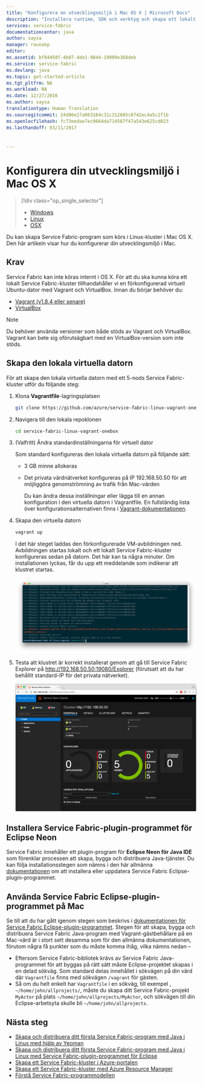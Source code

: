 ```yaml
---
title: "Konfigurera en utvecklingsmiljö i Mac OS X | Microsoft Docs"
description: "Installera runtime, SDK och verktyg och skapa ett lokalt utvecklingskluster. När du har slutfört den här installationen är du redo att börja bygga program i Mac OS X."
services: service-fabric
documentationcenter: java
author: saysa
manager: raunakp
editor: 
ms.assetid: bf84458f-4b87-4de1-9844-19909e368deb
ms.service: service-fabric
ms.devlang: java
ms.topic: get-started-article
ms.tgt_pltfrm: NA
ms.workload: NA
ms.date: 12/27/2016
ms.author: saysa
translationtype: Human Translation
ms.sourcegitcommit: 24d86e17a063164c31c312685c0742ec4a5c2f1b
ms.openlocfilehash: fc73eedae7ec9664da714567f47a543e625cd023
ms.lasthandoff: 03/11/2017


---
```

# <a name="set-up-your-development-environment-on-mac-os-x"></a>Konfigurera din utvecklingsmiljö i Mac OS X
> [!div class="op_single_selector"]
> * [Windows](service-fabric-get-started.md)
> * [Linux](service-fabric-get-started-linux.md)
> * [OSX](service-fabric-get-started-mac.md)
>
>  

Du kan skapa Service Fabric-program som körs i Linux-kluster i Mac OS X. Den här artikeln visar hur du konfigurerar din utvecklingsmiljö i Mac.

## <a name="prerequisites"></a>Krav
Service Fabric kan inte köras internt i OS X. För att du ska kunna köra ett lokalt Service Fabric-kluster tillhandahåller vi en förkonfigurerad virtuell Ubuntu-dator med Vagrant och VirtualBox. Innan du börjar behöver du:

* [Vagrant (v1.8.4 eller senare)](http://www.vagrantup.com/downloads.html)
* [VirtualBox](http://www.virtualbox.org/wiki/Downloads)

>[!NOTE]
>  Du behöver använda versioner som både stöds av Vagrant och VirtualBox. Vagrant kan bete sig oförutsägbart med en VirtualBox-version som inte stöds.
>

## <a name="create-the-local-vm"></a>Skapa den lokala virtuella datorn
För att skapa den lokala virtuella datorn med ett 5-nods Service Fabric-kluster utför du följande steg:

1. Klona **Vagrantfile**-lagringsplatsen

    ```bash
    git clone https://github.com/azure/service-fabric-linux-vagrant-onebox.git
    ```
2. Navigera till den lokala repoklonen

    ```bash
    cd service-fabric-linux-vagrant-onebox
    ```
3. (Valfritt) Ändra standardinställningarna för virtuell dator

    Som standard konfigureras den lokala virtuella datorn på följande sätt:

   * 3 GB minne allokeras
   * Det privata värdnätverket konfigureras på IP 192.168.50.50 för att möjliggöra genomströmning av trafik från Mac-värden

     Du kan ändra dessa inställningar eller lägga till en annan konfiguration i den virtuella datorn i Vagrantfile. En fullständig lista över konfigurationsalternativen finns i [Vagrant-dokumentationen](http://www.vagrantup.com/docs).
4. Skapa den virtuella datorn

    ```bash
    vagrant up
    ```

   I det här steget laddas den förkonfigurerade VM-avbildningen ned. Avbildningen startas lokalt och ett lokalt Service Fabric-kluster konfigureras sedan på datorn. Det här kan ta några minuter. Om installationen lyckas, får du upp ett meddelande som indikerar att klustret startas.

    ![Klusterinstallationen startar efter att den virtuella datorn har etablerats][cluster-setup-script]

5. Testa att klustret är korrekt installerat genom att gå till Service Fabric Explorer på http://192.168.50.50:19080/Explorer (förutsatt att du har behållit standard-IP för det privata nätverket).

    ![Service Fabric Explorer på Mac-värddatorn][sfx-mac]

## <a name="install-the-service-fabric-plugin-for-eclipse-neon"></a>Installera Service Fabric-plugin-programmet för Eclipse Neon

Service Fabric innehåller ett plugin-program för **Eclipse Neon för Java IDE** som förenklar processen att skapa, bygga och distribuera Java-tjänster. Du kan följa installationsstegen som nämns i den här allmänna [dokumentationen](service-fabric-get-started-eclipse.md#install-or-update-service-fabric-plugin-on-eclipse-neon) om att installera eller uppdatera Service Fabric Eclipse-plugin-programmet.

## <a name="using-service-fabric-eclipse-plugin-on-mac"></a>Använda Service Fabric Eclipse-plugin-programmet på Mac

Se till att du har gått igenom stegen som beskrivs i [dokumentationen för Service Fabric Eclipse-plugin-programmet](service-fabric-get-started-eclipse.md). Stegen för att skapa, bygga och distribuera Service Fabric Java-program med Vagrant-gästbehållare på en Mac-värd är i stort sett desamma som för den allmänna dokumentationen, förutom några få punkter som du måste komma ihåg, vilka nämns nedan –
* Eftersom Service Fabric-bibliotek krävs av Service Fabric Java-programmet för att byggas på rätt sätt måste Eclipse-projektet skapas i en delad sökväg. Som standard delas innehållet i sökvägen på din värd där ``Vagrantfile`` finns med sökvägen ``/vagrant`` för gästen.
* Så om du helt enkelt har ``Vagrantfile`` i en sökväg, till exempel , ``~/home/john/allprojects/``, måste du skapa ditt Service Fabric-projekt ``MyActor`` på plats ``~/home/john/allprojects/MyActor``, och sökvägen till din Eclipse-arbetsyta skulle bli ``~/home/john/allprojects``.

## <a name="next-steps"></a>Nästa steg
<!-- Links -->
* [Skapa och distribuera ditt första Service Fabric-program med Java i Linux med hjälp av Yeoman](service-fabric-create-your-first-linux-application-with-java.md)
* [Skapa och distribuera ditt första Service Fabric-program med Java i Linux med Service Fabric-plugin-programmet för Eclipse](service-fabric-get-started-eclipse.md)
* [Skapa ett Service Fabric-kluster i Azure-portalen](service-fabric-cluster-creation-via-portal.md)
* [Skapa ett Service Fabric-kluster med Azure Resource Manager](service-fabric-cluster-creation-via-arm.md)
* [Förstå Service Fabric-programmodellen](service-fabric-application-model.md)

<!-- Images -->
[cluster-setup-script]: ./media/service-fabric-get-started-mac/cluster-setup-mac.png
[sfx-mac]: ./media/service-fabric-get-started-mac/sfx-mac.png
[sf-eclipse-plugin-install]: ./media/service-fabric-get-started-mac/sf-eclipse-plugin-install.png
[buildship-update]: https://projects.eclipse.org/projects/tools.buildship


